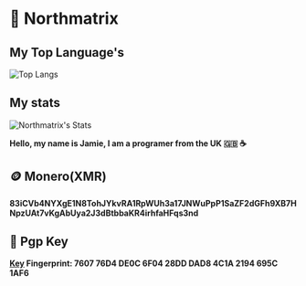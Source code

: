# 🗻 Northmatrix

## My Top Language's
![Top Langs](https://github-readme-stats.vercel.app/api/top-langs/?username=northmatrix&theme=onedark&layout=donut)

## My stats
![Northmatrix's Stats](https://github-readme-stats.vercel.app/api?username=northmatrix&show_icons=true&theme=onedark)

**Hello, my name is Jamie, I am a programer from the UK 🇬🇧 ☕️**

## 🪙 Monero(XMR)
**83iCVb4NYXgE1N8TohJYkvRA1RpWUh3a17JNWuPpP1SaZF2dGFh9XB7HNpzUAt7vKgAbUya2J3dBtbbaKR4irhfaHFqs3nd**

## 🔐 Pgp Key

**[Key](https://raw.githubusercontent.com/northmatrix/NorthMatrix/refs/heads/main/public-key.asc) Fingerprint: 7607 76D4 DE0C 6F04 28DD DAD8 4C1A 2194 695C 1AF6**
